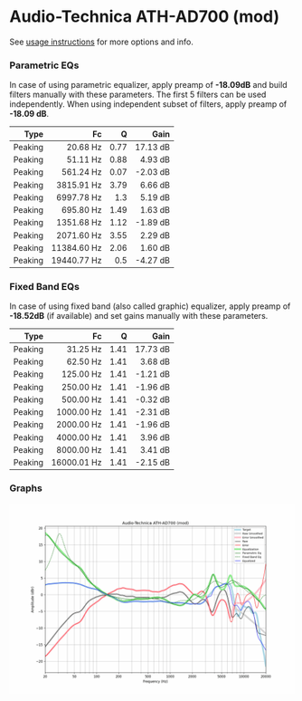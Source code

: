 # Audio-Technica ATH-AD700 (mod)
See [usage instructions](https://github.com/jaakkopasanen/AutoEq#usage) for more options and info.

### Parametric EQs
In case of using parametric equalizer, apply preamp of **-18.09dB** and build filters manually
with these parameters. The first 5 filters can be used independently.
When using independent subset of filters, apply preamp of **-18.09 dB**.

| Type    | Fc          |    Q | Gain     |
|--------:|------------:|-----:|---------:|
| Peaking | 20.68 Hz    | 0.77 | 17.13 dB |
| Peaking | 51.11 Hz    | 0.88 | 4.93 dB  |
| Peaking | 561.24 Hz   | 0.07 | -2.03 dB |
| Peaking | 3815.91 Hz  | 3.79 | 6.66 dB  |
| Peaking | 6997.78 Hz  | 1.3  | 5.19 dB  |
| Peaking | 695.80 Hz   | 1.49 | 1.63 dB  |
| Peaking | 1351.68 Hz  | 1.12 | -1.89 dB |
| Peaking | 2071.60 Hz  | 3.55 | 2.29 dB  |
| Peaking | 11384.60 Hz | 2.06 | 1.60 dB  |
| Peaking | 19440.77 Hz | 0.5  | -4.27 dB |

### Fixed Band EQs
In case of using fixed band (also called graphic) equalizer, apply preamp of **-18.52dB**
(if available) and set gains manually with these parameters.

| Type    | Fc          |    Q | Gain     |
|--------:|------------:|-----:|---------:|
| Peaking | 31.25 Hz    | 1.41 | 17.73 dB |
| Peaking | 62.50 Hz    | 1.41 | 3.68 dB  |
| Peaking | 125.00 Hz   | 1.41 | -1.21 dB |
| Peaking | 250.00 Hz   | 1.41 | -1.96 dB |
| Peaking | 500.00 Hz   | 1.41 | -0.32 dB |
| Peaking | 1000.00 Hz  | 1.41 | -2.31 dB |
| Peaking | 2000.00 Hz  | 1.41 | -1.96 dB |
| Peaking | 4000.00 Hz  | 1.41 | 3.96 dB  |
| Peaking | 8000.00 Hz  | 1.41 | 3.41 dB  |
| Peaking | 16000.01 Hz | 1.41 | -2.15 dB |

### Graphs
![](./Audio-Technica%20ATH-AD700%20(mod).png)
